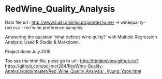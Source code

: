# RedWine_Quality_Analysis

Data file url : http://www3.dsi.uminho.pt/pcortez/wine/
-> winequality-red.csv - red wine preference samples;

Anwsering the question 'what defines wine qulity?' with Multiple Regression Analysis.
Used R Studio & Markdown.

Project done July.2018

Too see the html file, plese go to url : http://htmlpreview.github.io/?https://github.com/polimer284/RedWine-Quality-Analysis/blob/master/Red_Wine_Quality_Analysis__Kyung_Yoon.html
